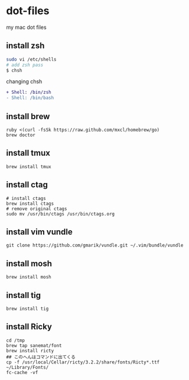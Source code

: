 dot-files
=========

my mac dot files

install zsh
--

```bash
sudo vi /etc/shells
# add zsh pass
$ chsh
```

changing chsh

```diff
+ Shell: /bin/zsh
- Shell: /bin/bash
```

install brew 
--

```
ruby <(curl -fsSk https://raw.github.com/mxcl/homebrew/go)
brew doctor
```

install tmux
--

```
brew install tmux
```

install ctag
--

```
# install ctags
brew install ctags
# remove original ctags
sudo mv /usr/bin/ctags /usr/bin/ctags.org
```

install vim vundle
--

```
git clone https://github.com/gmarik/vundle.git ~/.vim/bundle/vundle
```

## install mosh
```
brew install mosh
```

## install tig
```
brew install tig
```

## install Ricky
```
cd /tmp
brew tap sanemat/font
brew install ricty
## このへんはコマンドに出てくる
cp -f /usr/local/Cellar/ricty/3.2.2/share/fonts/Ricty*.ttf ~/Library/Fonts/
fc-cache -vf
```
